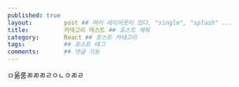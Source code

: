 ```yaml
---
published: true
layout:         post ## 여러 레이아웃이 있다. "single", "splash" ...
title:          카테고리 테스트 ## 포스트 제목
category:       React ## 포스트 카테고리
tags:           ## 포스트 태그
comments:       ## 댓글 기능
---
```



ㅁ욺룸ㄻㄻㄻㄹㅇㄴㅇㄻㄹ
